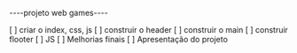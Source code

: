 ----projeto web games----

[ ] criar o index, css, js 
[ ] construir o header 
[ ] construir o main
[ ] construir flooter
[ ] JS 
[ ] Melhorias finais 
[ ] Apresentação do projeto 

